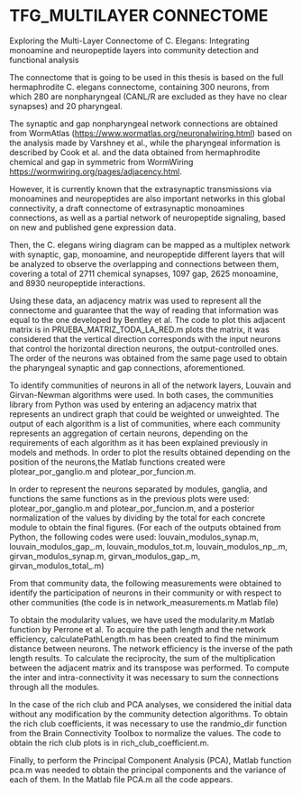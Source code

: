 # TFG_MULTILAYER CONNECTOME
 Exploring the Multi-Layer Connectome of C. Elegans: Integrating monoamine and neuropeptide layers into community detection and functional analysis
 
 The connectome that is going to be used in this thesis is based on the full hermaphrodite C. elegans connectome, containing 300 neurons, from which 280 are nonpharyngeal (CANL/R are excluded
as they have no clear synapses) and 20 pharyngeal.

The synaptic and gap nonpharyngeal network connections are obtained from WormAtlas (https://www.wormatlas.org/neuronalwiring.html) based on the analysis made by Varshney et al., while the pharyngeal information is described by Cook et al. and the data obtained
from hermaphrodite chemical and gap in symmetric from WormWiring https://wormwiring.org/pages/adjacency.html.

However, it is currently known that the extrasynaptic transmissions via monoamines and neuropeptides are also important networks in this global connectivity, a draft connectome of extrasynaptic monoamines connections, as well as a partial network of neuropeptide signaling, based on new and published gene expression data.

Then, the C. elegans wiring diagram can be mapped as a multiplex network with synaptic, gap, monoamine, and neuropeptide different layers that will be analyzed to observe the overlapping and connections between them, covering a total of 2711 chemical synapses, 1097 gap, 2625 monoamine, and 8930 neuropeptide interactions.

Using these data, an adjacency matrix was used to represent all the connectome and guarantee that the way of reading that information was equal to the one developed by Bentley et al.
The code to plot this adjacent matrix is in PRUEBA_MATRIZ_TODA_LA_RED.m plots the matrix, it was considered that the vertical direction corresponds with the input neurons that control the horizontal direction neurons, the output-controlled ones. The order of the neurons was obtained from the same page used to obtain the pharyngeal synaptic and gap connections, aforementioned.

To identify communities of neurons in all of the network layers, Louvain and Girvan-Newman algorithms were used. In both cases, the communities library from Python was used by entering an adjacency matrix that represents an undirect graph that could be weighted or unweighted.
The output of each algorithm is a list of communities, where each community represents an aggregation of certain neurons, depending on the requirements of each algorithm as it has been explained previously in models and methods. In order to plot the results obtained depending on the position of the neurons,the Matlab functions created were plotear_por_ganglio.m and plotear_por_funcion.m.

In order to represent the neurons separated by modules, ganglia, and functions the same functions as in the previous plots were used: plotear_por_ganglio.m and plotear_por_funcion.m, and a posterior normalization of the values by dividing by the total for each concrete module to obtain the final figures.
(For each of the outputs obtained from Python, the following codes were used: louvain_modulos_synap.m, louvain_modulos_gap_.m, louvain_modulos_tot.m, louvain_modulos_np_.m, girvan_modulos_synap.m, girvan_modulos_gap_.m, girvan_modulos_total_.m)

From that community data, the following measurements were obtained to identify the participation of neurons in their community or with respect to other communities (the code is in network_measurements.m Matlab file)

To obtain the modularity values, we have used the modularity.m Matlab function by Perrone et al.
To acquire the path length and the network efficiency, calculatePathLength.m has been created to find the minimum distance between neurons. The network efficiency is the inverse of the path length results.
To calculate the reciprocity, the sum of the multiplication between the adjacent matrix and its transpose was performed.
To compute the inter and intra-connectivity it was necessary to sum the connections through all the modules.

In the case of the rich club and PCA analyses, we considered the initial data without any modification by the community detection algorithms. To obtain the rich club coefficients, it was necessary to use the randmio_dir function from the Brain Connectivity Toolbox to normalize the values. The code to obtain the rich club plots is in rich_club_coefficient.m.

Finally, to perform the Principal Component Analysis (PCA), Matlab function pca.m was needed to obtain the principal components and the variance of each of them. In the Matlab file PCA.m all the code appears.

